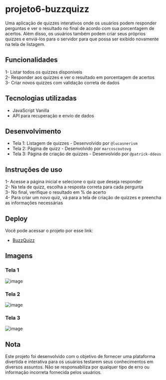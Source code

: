 # projeto6-buzzquizz

Uma aplicação de quizzes interativos onde os usuários podem responder perguntas e ver o resultado no final de acordo com sua porcentagem de acertos. Além disso, os usuários também podem criar seus próprios quizzes e enviá-los para o servidor para que possa ser exibido novamente na tela de listagem.

## Funcionalidades

   1- Listar todos os quizzes disponíveis<br>
   2- Responder aos quizzes e ver o resultado em porcentagem de acertos<br>
   3- Criar novos quizzes com validação correta de dados

## Tecnologias utilizadas

   - JavaScript Vanilla
   - API para recuperação e envio de dados

## Desenvolvimento

  - Tela 1: Listagem de quizzes - Desenvolvido por `@lucasnerism`
  - Tela 2: Página de quizz - Desenvolvido por `marcoscoutovg `
  - Tela 3: Página de criação de quizzes - Desenvolvido por `@patrick-ddeus`

## Instruções de uso

   1- Acesse a página inicial e selecione o quiz que deseja responder<br>
   2- Na tela de quizz, escolha a resposta correta para cada pergunta<br>
   3- No final, verifique o resultado em % de acerto<br>
   4- Para criar um novo quiz, vá para a tela de criação de quizzes e preencha as informações necessárias

## Deploy

Você pode acessar o projeto por esse link:
   - [BuzzQuizz](https://patrick-ddeus.github.io/projeto6-buzzquizz/)

## Imagens
### Tela 1
![image](https://user-images.githubusercontent.com/100157955/216873583-e75beb4d-2b4f-4476-97cf-05a3f9c11795.png)
### Tela 2
![image](https://user-images.githubusercontent.com/100157955/216873463-36f008db-ff19-415e-9bfb-46cd328fb512.png)
### Tela 3
![image](https://user-images.githubusercontent.com/100157955/216873654-0f1a5308-d31d-4891-b64d-45fa81551dc1.png)


## Nota

Este projeto foi desenvolvido com o objetivo de fornecer uma plataforma divertida e interativa para os usuários testarem seus conhecimentos em diversos assuntos. Não se responsabiliza por qualquer tipo de erro ou informação incorreta fornecida pelos usuários.
